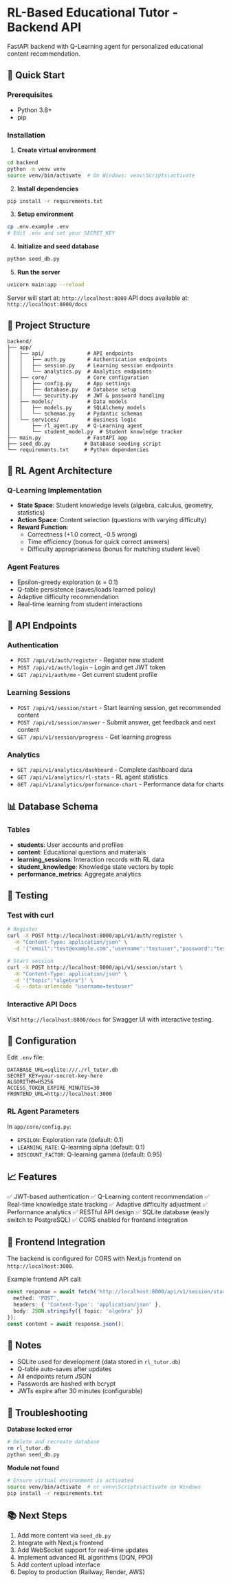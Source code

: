 # RL-Based Educational Tutor - Backend API

FastAPI backend with Q-Learning agent for personalized educational content recommendation.

## 🚀 Quick Start

### Prerequisites
- Python 3.8+
- pip

### Installation

1. **Create virtual environment**
```bash
cd backend
python -m venv venv
source venv/bin/activate  # On Windows: venv\Scripts\activate
```

2. **Install dependencies**
```bash
pip install -r requirements.txt
```

3. **Setup environment**
```bash
cp .env.example .env
# Edit .env and set your SECRET_KEY
```

4. **Initialize and seed database**
```bash
python seed_db.py
```

5. **Run the server**
```bash
uvicorn main:app --reload
```

Server will start at: `http://localhost:8000`
API docs available at: `http://localhost:8000/docs`

## 📁 Project Structure

```
backend/
├── app/
│   ├── api/              # API endpoints
│   │   ├── auth.py       # Authentication endpoints
│   │   ├── session.py    # Learning session endpoints
│   │   └── analytics.py  # Analytics endpoints
│   ├── core/             # Core configuration
│   │   ├── config.py     # App settings
│   │   ├── database.py   # Database setup
│   │   └── security.py   # JWT & password handling
│   ├── models/           # Data models
│   │   ├── models.py     # SQLAlchemy models
│   │   └── schemas.py    # Pydantic schemas
│   └── services/         # Business logic
│       ├── rl_agent.py   # Q-Learning agent
│       └── student_model.py  # Student knowledge tracker
├── main.py               # FastAPI app
├── seed_db.py           # Database seeding script
└── requirements.txt     # Python dependencies
```

## 🧠 RL Agent Architecture

### Q-Learning Implementation
- **State Space**: Student knowledge levels (algebra, calculus, geometry, statistics)
- **Action Space**: Content selection (questions with varying difficulty)
- **Reward Function**: 
  - Correctness (+1.0 correct, -0.5 wrong)
  - Time efficiency (bonus for quick correct answers)
  - Difficulty appropriateness (bonus for matching student level)

### Agent Features
- Epsilon-greedy exploration (ε = 0.1)
- Q-table persistence (saves/loads learned policy)
- Adaptive difficulty recommendation
- Real-time learning from student interactions

## 🔐 API Endpoints

### Authentication
- `POST /api/v1/auth/register` - Register new student
- `POST /api/v1/auth/login` - Login and get JWT token
- `GET /api/v1/auth/me` - Get current student profile

### Learning Sessions
- `POST /api/v1/session/start` - Start learning session, get recommended content
- `POST /api/v1/session/answer` - Submit answer, get feedback and next content
- `GET /api/v1/session/progress` - Get learning progress

### Analytics
- `GET /api/v1/analytics/dashboard` - Complete dashboard data
- `GET /api/v1/analytics/rl-stats` - RL agent statistics
- `GET /api/v1/analytics/performance-chart` - Performance data for charts

## 📊 Database Schema

### Tables
- **students**: User accounts and profiles
- **content**: Educational questions and materials
- **learning_sessions**: Interaction records with RL data
- **student_knowledge**: Knowledge state vectors by topic
- **performance_metrics**: Aggregate analytics

## 🧪 Testing

### Test with curl
```bash
# Register
curl -X POST http://localhost:8000/api/v1/auth/register \
  -H "Content-Type: application/json" \
  -d '{"email":"test@example.com","username":"testuser","password":"test123"}'

# Start session
curl -X POST http://localhost:8000/api/v1/session/start \
  -H "Content-Type: application/json" \
  -d '{"topic":"algebra"}' \
  -G --data-urlencode "username=testuser"
```

### Interactive API Docs
Visit `http://localhost:8000/docs` for Swagger UI with interactive testing.

## 🔧 Configuration

Edit `.env` file:
```env
DATABASE_URL=sqlite:///./rl_tutor.db
SECRET_KEY=your-secret-key-here
ALGORITHM=HS256
ACCESS_TOKEN_EXPIRE_MINUTES=30
FRONTEND_URL=http://localhost:3000
```

### RL Agent Parameters
In `app/core/config.py`:
- `EPSILON`: Exploration rate (default: 0.1)
- `LEARNING_RATE`: Q-learning alpha (default: 0.1)
- `DISCOUNT_FACTOR`: Q-learning gamma (default: 0.95)

## 📈 Features

✅ JWT-based authentication
✅ Q-Learning content recommendation
✅ Real-time knowledge state tracking
✅ Adaptive difficulty adjustment
✅ Performance analytics
✅ RESTful API design
✅ SQLite database (easily switch to PostgreSQL)
✅ CORS enabled for frontend integration

## 🔗 Frontend Integration

The backend is configured for CORS with Next.js frontend on `http://localhost:3000`.

Example frontend API call:
```typescript
const response = await fetch('http://localhost:8000/api/v1/session/start', {
  method: 'POST',
  headers: { 'Content-Type': 'application/json' },
  body: JSON.stringify({ topic: 'algebra' })
});
const content = await response.json();
```

## 📝 Notes

- SQLite used for development (data stored in `rl_tutor.db`)
- Q-table auto-saves after updates
- All endpoints return JSON
- Passwords are hashed with bcrypt
- JWTs expire after 30 minutes (configurable)

## 🐛 Troubleshooting

**Database locked error**
```bash
# Delete and recreate database
rm rl_tutor.db
python seed_db.py
```

**Module not found**
```bash
# Ensure virtual environment is activated
source venv/bin/activate  # or venv\Scripts\activate on Windows
pip install -r requirements.txt
```

## 📚 Next Steps

1. Add more content via `seed_db.py`
2. Integrate with Next.js frontend
3. Add WebSocket support for real-time updates
4. Implement advanced RL algorithms (DQN, PPO)
5. Add content upload interface
6. Deploy to production (Railway, Render, AWS)
